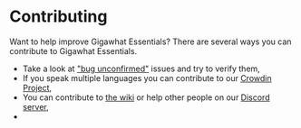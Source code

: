 # Contributing

Want to help improve Gigawhat Essentials? There are several ways you can contribute to Gigawhat Essentials.

   - Take a look at <a href="https://github.com/samyarsadat/Gigawhat-Essentials/labels/bug%20unconfirmed">"bug unconfirmed"</a> issues and try to verify them,
   - If you speak multiple languages you can contribute to our <a href="https://crowdin.com/project/gigawhat-essentials">Crowdin Project</a>,
   - You can contribute to <a href="https://github.com/samyarsadat/Gigawhat-Essentials/wiki">the wiki</a> or help other people on our <a href="https://discord.gg/rMq7GujUZJ">Discord server</a>,
   - 
